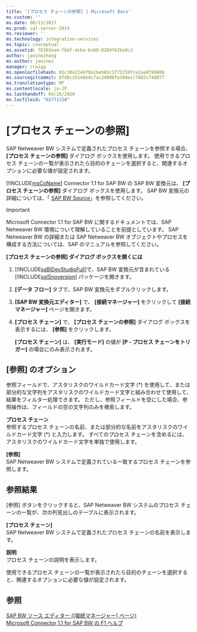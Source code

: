 ```yaml
---
title: '[プロセス チェーンの参照] | Microsoft Docs'
ms.custom: ''
ms.date: 06/13/2017
ms.prod: sql-server-2014
ms.reviewer: ''
ms.technology: integration-services
ms.topic: conceptual
ms.assetid: f6303ea4-fbbf-4cba-bc60-828df62be8c2
author: janinezhang
ms.author: janinez
manager: craigg
ms.openlocfilehash: 01c30422e6f0a1beb65c5f72259fce2aa8f80806
ms.sourcegitcommit: 6fd8c1914de4c7ac24900fe388ecc7883c740077
ms.translationtype: MT
ms.contentlocale: ja-JP
ms.lasthandoff: 04/26/2020
ms.locfileid: "62771158"
---
```

# <a name="look-up-process-chain"></a>[プロセス チェーンの参照]
  SAP Netweaver BW システムで定義されたプロセス チェーンを参照する場合、 **[プロセス チェーンの参照]** ダイアログ ボックスを使用します。 使用できるプロセス チェーンの一覧が表示されたら目的のチェーンを選択すると、関連するオプションに必要な値が設定されます。  
  
 [!INCLUDE[msCoName](../../includes/msconame-md.md)] Connector 1.1 for SAP BW の SAP BW 変換元は、 **[プロセス チェーンの参照]** ダイアログ ボックスを使用します。 SAP BW 変換元の詳細については、「 [SAP BW Source](sap-bw-source.md)」を参照してください。  
  
> [!IMPORTANT]  
>  Microsoft Connector 1.1 for SAP BW に関するドキュメントでは、SAP Netweaver BW 環境について理解していることを前提としています。 SAP Netweaver BW の詳細または SAP Netweaver BW オブジェクトやプロセスを構成する方法については、SAP のマニュアルを参照してください。  
  
 **[プロセス チェーンの参照] ダイアログ ボックスを開くには**  
  
1.  [!INCLUDE[ssBIDevStudioFull](../../includes/ssbidevstudiofull-md.md)]で、SAP BW 変換元が含まれている [!INCLUDE[ssISnoversion](../../includes/ssisnoversion-md.md)] パッケージを開きます。  
  
2.  **[データ フロー]** タブで、SAP BW 変換元をダブルクリックします。  
  
3.  **[SAP BW 変換元エディター]** で、 **[接続マネージャー]** をクリックして **[接続マネージャー]** ページを開きます。  
  
4.  **[プロセス チェーン]** で、 **[プロセス チェーンの参照]** ダイアログ ボックスを表示するには、 **[参照]** をクリックします。  
  
     **[プロセス チェーン]** は、 **[実行モード]** の値が **[P - プロセス チェーンをトリガー]** の場合にのみ表示されます。  
  
## <a name="lookup-options"></a>[参照] のオプション  
 参照フィールドで、アスタリスクのワイルドカード文字 (*) を使用して、または部分的な文字列をアスタリスクのワイルドカード文字と組み合わせて使用して、結果をフィルター処理できます。 ただし、参照フィールドを空にした場合、参照操作は、フィールドの空の文字列のみを検索します。  
  
 **プロセス チェーン**  
 参照するプロセス チェーンの名前、または部分的な名前をアスタリスクのワイルドカード文字 (*) と入力します。 すべてのプロセス チェーンを含めるには、アスタリスクのワイルドカード文字を単独で使用します。  
  
 **[参照]**  
 SAP Netweaver BW システムで定義されている一致するプロセス チェーンを参照します。  
  
## <a name="lookup-results"></a>参照結果  
 [参照] ボタンをクリックすると、SAP Netweaver BW システムのプロセス チェーンの一覧が、次の列見出しのテーブルに表示されます。  
  
 **[プロセス チェーン]**  
 SAP Netweaver BW システムで定義されたプロセス チェーンの名前を表示します。  
  
 **説明**  
 プロセス チェーンの説明を表示します。  
  
 使用できるプロセス チェーンの一覧が表示されたら目的のチェーンを選択すると、関連するオプションに必要な値が設定されます。  
  
## <a name="see-also"></a>参照  
 [SAP BW ソース エディター &#40;[接続マネージャー] ページ&#41;](sap-bw-source-editor-connection-manager-page.md)   
 [Microsoft Connector 1.1 for SAP BW の F1 ヘルプ](../microsoft-connector-for-sap-bw-f1-help.md)  
  
  
